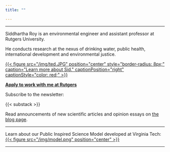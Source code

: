 ```yaml
---
title: ""

---
```


------
Siddhartha Roy is an environmental engineer and assistant professor at Rutgers University.

He conducts research at the nexus of drinking water, public health, international development and environmental justice. 

[{{< figure src="/img/ted.JPG" position="center" style="border-radius: 8px;" caption="Learn more about Sid." captionPosition="right" captionStyle="color: red;" >}}](/about/)

**[Apply to work with me at Rutgers](/hiring/)**

Subscribe to the newsletter:

{{< substack >}}

Read announcements of new scientific articles and opinion essays on [the blog page](/posts/).

------

Learn about our Public Inspired Science Model developed at Virginia Tech:
[{{< figure src="/img/model.png" position="center" >}}](https://onlineethics.org/sites/onlineethics/files/2021-09/NAE%20Edwards%20Roy%20Submission.pdf)

------
